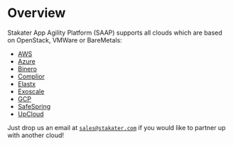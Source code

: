 # Overview

Stakater App Agility Platform (SAAP) supports all clouds which are based on OpenStack, VMWare or BareMetals:

* [AWS](./aws.md)
* [Azure](./azure.md)
* [Binero](./binero.md)
* [Complior](./complior.md)
* [Elastx](./elastx.md)
* [Exoscale](./exoscale.md)
* [GCP](./gcp.md)
* [SafeSpring](./safespring.md)
* [UpCloud](./upcloud.md)

Just drop us an email at [`sales@stakater.com`](mailto:sales@stakater.com) if you would like to partner up with another cloud!
